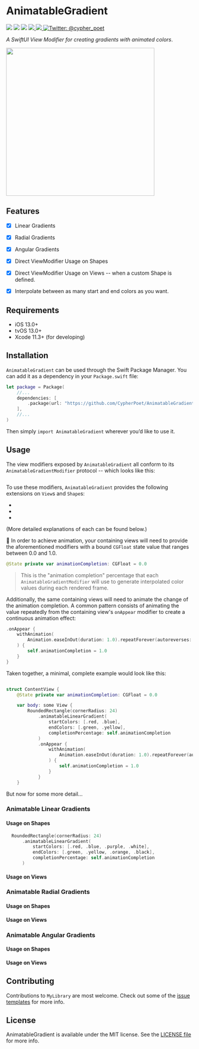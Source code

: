 # AnimatableGradient


<p>
    <img src="https://img.shields.io/badge/Swift-5.1-F06C33.svg" />
    <img src="https://img.shields.io/badge/iOS-13.0+-865EFC.svg" />
    <img src="https://img.shields.io/badge/License-MIT-blue.svg" />
    <a href="https://github.com/apple/swift-package-manager">
      <img src="https://img.shields.io/badge/spm-compatible-brightgreen.svg?style=flat" />
    </a>
    <a href="https://github.com/CypherPoet/AnimatableGradient/actions">
      <img src="https://github.com/CypherPoet/AnimatableGradient/workflows/ci/badge.svg" />
    </a>
    <a href="https://twitter.com/cypher_poet">
        <img src="https://img.shields.io/badge/Contact-@cypher_poet-lightgrey.svg?style=flat" alt="Twitter: @cypher_poet" />
    </a>
</p>


_A SwiftUI View Modifier for creating gradients with animated colors_.


<div>
  <img src="./Assets/Screenshots/linear-gradient-recording-1.gif" width="400px">
</div>



## Features

- [x] Linear Gradients
- [x] Radial Gradients
- [x] Angular Gradients
- [x] Direct ViewModifier Usage on Shapes
- [x] Direct ViewModifier Usage on Views -- when a custom Shape is defined.
- [x] Interpolate between as many start and end colors as you want.


## Requirements

- iOS 13.0+
- tvOS 13.0+
- Xcode 11.3+ (for developing)



## Installation

`AnimatableGradient` can be used through the Swift Package Manager. You can add it as a dependency in your `Package.swift` file:

```swift
let package = Package(
    //...
    dependencies: [
        .package(url: "https://github.com/CypherPoet/AnimatableGradient", .branch("master")),
    ],
    //...
)
```

Then simply `import AnimatableGradient` wherever you’d like to use it.


## Usage

The view modifiers exposed by `AnimatableGradient` all conform to its `AnimatableGradientModifier` protocol -- which looks like this:

```swift

```

To use these modifiers, `AnimatableGradient` provides the following extensions on `View`s and `Shape`s:

-
-
-

(More detailed explanations of each can be found below.)

🔑 In order to achieve animation, your containing views will need to provide the aforementioned modifiers with a bound `CGFloat` state value that ranges between 0.0 and 1.0.

```swift
@State private var animationCompletion: CGFloat = 0.0
```

> This is the "animation completion" percentage that each `AnimatableGradientModifier` will use to generate interpolated color values during each rendered frame.

Additionally, the same containing views will need to animate the change of the animation completion. A common pattern consists of animating the value repeatedly from the containing view's `onAppear` modifier to create a continuous animation effect:

```swift
.onAppear {
    withAnimation(
        Animation.easeInOut(duration: 1.0).repeatForever(autoreverses: true)
    ) {
        self.animationCompletion = 1.0
    }
}
```

Taken together, a minimal, complete example would look like this:

```swift

struct ContentView {
    @State private var animationCompletion: CGFloat = 0.0

    var body: some View {
        RoundedRectangle(cornerRadius: 24)
            .animatableLinearGradient(
                startColors: [.red, .blue],
                endColors: [.green, .yellow],
                completionPercentage: self.animationCompletion
            )
            .onAppear {
                withAnimation(
                    Animation.easeInOut(duration: 1.0).repeatForever(autoreverses: true)
                ) {
                    self.animationCompletion = 1.0
                }
            }
    }

```

But now for some more detail...


### Animatable Linear Gradients

#### Usage on Shapes

```swift
  RoundedRectangle(cornerRadius: 24)
      .animatableLinearGradient(
          startColors: [.red, .blue, .purple, .white],
          endColors: [.green, .yellow, .orange, .black],
          completionPercentage: self.animationCompletion
      )
```

#### Usage on Views



### Animatable Radial Gradients

#### Usage on Shapes
#### Usage on Views


### Animatable Angular Gradients

#### Usage on Shapes
#### Usage on Views


## Contributing

Contributions to `MyLibrary` are most welcome. Check out some of the [issue templates](./.github/ISSUE_TEMPLATE/) for more info.





## License

AnimatableGradient is available under the MIT license. See the [LICENSE file](./LICENSE) for more info.
